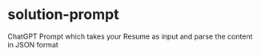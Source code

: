 # solution-prompt
ChatGPT Prompt which takes your Resume as input and parse the content in JSON format
